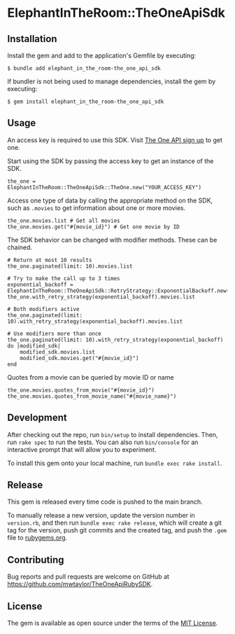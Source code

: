 # ElephantInTheRoom::TheOneApiSdk

## Installation

Install the gem and add to the application's Gemfile by executing:

    $ bundle add elephant_in_the_room-the_one_api_sdk

If bundler is not being used to manage dependencies, install the gem by executing:

    $ gem install elephant_in_the_room-the_one_api_sdk

## Usage

An access key is required to use this SDK. Visit [The One API sign up](https://the-one-api.dev/sign-up) to get one.

Start using the SDK by passing the access key to get an instance of the SDK.

    the_one = ElephantInTheRoom::TheOneApiSdk::TheOne.new("YOUR_ACCESS_KEY")

Access one type of data by calling the appropriate method on the SDK, such as `.movies` to get information about one or more movies.

    the_one.movies.list # Get all movies
    the_one.movies.get("#{movie_id}") # Get one movie by ID

The SDK behavior can be changed with modifier methods. These can be chained.

    # Return at most 10 results
    the_one.paginated(limit: 10).movies.list

    # Try to make the call up to 3 times
    exponential_backoff = ElephantInTheRoom::TheOneApiSdk::RetryStrategy::ExponentialBackoff.new(3)
    the_one.with_retry_strategy(exponential_backoff).movies.list
    
    # Both modifiers active
    the_one.paginated(limit: 10).with_retry_strategy(exponential_backoff).movies.list

    # Use modifiers more than once
    the_one.paginated(limit: 10).with_retry_strategy(exponential_backoff) do |modified_sdk|
        modified_sdk.movies.list
        modified_sdk.movies.get("#{movie_id}")
    end

Quotes from a movie can be queried by movie ID or name

    the_one.movies.quotes_from_movie("#{movie_id}")
    the_one.movies.quotes_from_movie_name("#{movie_name}")

## Development

After checking out the repo, run `bin/setup` to install dependencies. Then, run `rake spec` to run the tests. You can also run `bin/console` for an interactive prompt that will allow you to experiment.

To install this gem onto your local machine, run `bundle exec rake install`. 

## Release

This gem is released every time code is pushed to the main branch.

To manually release a new version, update the version number in `version.rb`, and then run `bundle exec rake release`, which will create a git tag for the version, push git commits and the created tag, and push the `.gem` file to [rubygems.org](https://rubygems.org).

## Contributing

Bug reports and pull requests are welcome on GitHub at https://github.com/mwtaylor/TheOneApiRubySDK.

## License

The gem is available as open source under the terms of the [MIT License](https://opensource.org/licenses/MIT).
